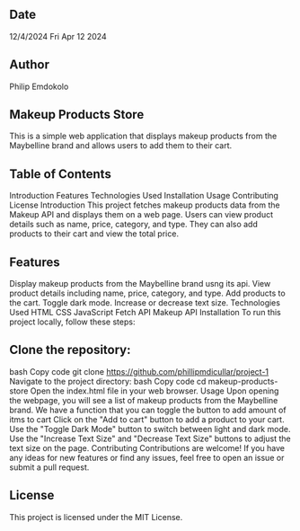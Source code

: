 ## Date
12/4/2024 Fri Apr 12 2024
## Author
Philip Emdokolo
## Makeup Products Store
This is a simple web application that displays makeup products from the Maybelline brand and allows users to add them to their cart.

## Table of Contents
Introduction
Features
Technologies Used
Installation
Usage
Contributing
License
Introduction
This project fetches makeup products data from the Makeup API and displays them on a web page. Users can view product details such as name, price, category, and type. They can also add products to their cart and view the total price.

## Features
Display makeup products from the Maybelline brand usng its api.
View product details including name, price, category, and type.
Add products to the cart.
Toggle dark mode.
Increase or decrease text size.
Technologies Used
HTML
CSS
JavaScript
Fetch API
Makeup API
Installation
To run this project locally, follow these steps:

## Clone the repository:
bash
Copy code
git clone https://github.com/phillipmdicullar/project-1
Navigate to the project directory:
bash
Copy code
cd makeup-products-store
Open the index.html file in your web browser.
Usage
Upon opening the webpage, you will see a list of makeup products from the Maybelline brand.
We have a function that you can toggle the  button to add amount of itms to cart
Click on the "Add to cart" button to add a product to your cart.
Use the "Toggle Dark Mode" button to switch between light and dark mode.
Use the "Increase Text Size" and "Decrease Text Size" buttons to adjust the text size on the page.
Contributing
Contributions are welcome! If you have any ideas for new features or find any issues, feel free to open an issue or submit a pull request.

## License
This project is licensed under the MIT License.

